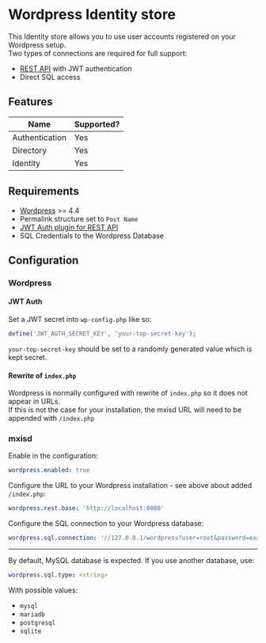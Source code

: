 # Wordpress Identity store
This Identity store allows you to use user accounts registered on your Wordpress setup.  
Two types of connections are required for full support:
- [REST API](https://developer.wordpress.org/rest-api/) with JWT authentication
- Direct SQL access

## Features
|      Name      | Supported? |
|----------------|------------|
| Authentication | Yes        |
| Directory      | Yes        |
| Identity       | Yes        |

## Requirements
- [Wordpress](https://wordpress.org/download/) >= 4.4
- Permalink structure set to `Post Name`
- [JWT Auth plugin for REST API](https://wordpress.org/plugins/jwt-authentication-for-wp-rest-api/)
- SQL Credentials to the Wordpress Database

## Configuration
### Wordpress
#### JWT Auth
Set a JWT secret into `wp-config.php` like so:
```php
define('JWT_AUTH_SECRET_KEY', 'your-top-secret-key');
```
`your-top-secret-key` should be set to a randomly generated value which is kept secret.

#### Rewrite of `index.php`
Wordpress is normally configured with rewrite of `index.php` so it does not appear in URLs.  
If this is not the case for your installation, the mxisd URL will need to be appended with `/index.php`

### mxisd
Enable in the configuration:
```yaml
wordpress.enabled: true
```
Configure the URL to your Wordpress installation - see above about added `/index.php`:
```yaml
wordpress.rest.base: 'http://localhost:8080'
```
Configure the SQL connection to your Wordpress database:
```yaml
wordpress.sql.connection: '//127.0.0.1/wordpress?user=root&password=example'
```

---

By default, MySQL database is expected. If you use another database, use:
```yaml
wordpress.sql.type: <string>
```
With possible values:
- `mysql`
- `mariadb`
- `postgresql`
- `sqlite`
